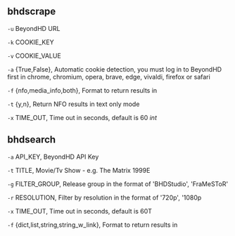 ## bhdscrape

`-u` BeyondHD URL

`-k` COOKIE_KEY

`-v` COOKIE_VALUE

`-a` {True,False}, Automatic cookie detection, you must log in to BeyondHD first in chrome, chromium, opera, brave, edge, vivaldi, firefox or safari

`-f` {nfo,media_info,both}, Format to return results in
                    
`-t` {y,n}, Return NFO results in text only mode
                    
`-x` TIME_OUT, Time out in seconds, default is 60 *int*

## bhdsearch

`-a` API_KEY, BeyondHD API Key
                        
`-t` TITLE, Movie/Tv Show - e.g. The Matrix 1999E
                        
`-g` FILTER_GROUP, Release group in the format of 'BHDStudio', 'FraMeSToR'
                        
`-r` RESOLUTION, Filter by resolution in the format of '720p', '1080p

`-x` TIME_OUT, Time out in seconds, default is 60T
                        
`-f` {dict,list,string,string_w_link}, Format to return results in
